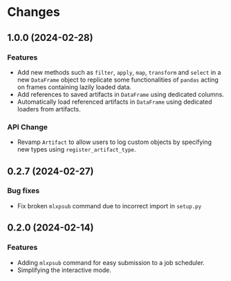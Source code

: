 # Changes

## 1.0.0 (2024-02-28)

### Features

- Add new methods such as `filter`, `apply`, `map`, `transform` and `select` in a new `DataFrame` object to replicate some functionalities of `pandas` acting on frames containing lazily loaded data.
- Add references to saved artifacts in `DataFrame` using dedicated columns.
- Automatically load referenced artifacts in `DataFrame` using dedicated loaders from artifacts.

### API Change

- Revamp `Artifact` to allow users to log custom objects by specifying new types using `register_artifact_type`.


## 0.2.7 (2024-02-27)

### Bug fixes

- Fix broken `mlxpsub` command due to incorrect import in `setup.py`

## 0.2.0 (2024-02-14)

### Features

- Adding `mlxpsub` command for easy submission to a job scheduler.
- Simplifying the interactive mode.
